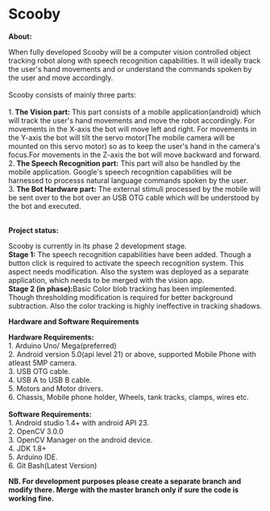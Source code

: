 # Scooby

<b>About:</b>
<br>
<p>
When fully developed Scooby will be a computer vision controlled object tracking robot along with speech recognition capabilities. It will ideally track the user's hand movements and or understand the commands spoken by the user and move accordingly.<br><br>
Scooby consists of mainly three parts: <br><br>
1.<b> The Vision part:</b> This part consists of a mobile application(android) which will track the user's hand movements and move the robot accordingly. For movements in the X-axis the bot will move left and right. For movements in the Y-axis the bot will tilt the servo motor(The mobile camera will be mounted on this servo motor) so as to keep the user's hand in the camera's focus.For movements in the Z-axis the bot will move backward and forward.<br>
2.<b> The Speech Recognition part:</b>	This part will also be handled by the mobile application. Google's speech recognition capabilities will be harnessed to processs natural language commands spoken by the user.<br>
3.<b> The Bot Hardware part:</b> The external stimuli processed by the mobile will be sent over to the bot over an USB OTG cable which will be understood by the bot and executed.<br><br>
</p>

<b> Project status: </b>
<br>
<p>
Scooby is currently in its phase 2 development stage. <br>
<b>Stage 1:</b> The speech recognition capabilities have been added. Though a button click is required to activate the speech recognition system. This aspect needs modification. Also the system was deployed as a separate application, which needs to be merged with the vision app.
<br>
<b>Stage 2 (in phase):</b>Basic Color blob tracking has been implemented. Though thresholding modification is required for better background subtraction. Also the color tracking is highly ineffective in tracking shadows.<br>
</p>

<b> Hardware and Software Requirements </b>
<br>
<p>
<b> Hardware Requirements: </b>
<br>
1.	Arduino Uno/ Mega(preferred) <br>
2.	Android version 5.0(api level 21) or above, supported Mobile Phone with atleast 5MP camera.<br>
3.	USB OTG cable.<br>
4.	USB A to USB B cable.<br>
5.	Motors and Motor drivers.<br>
6.	Chassis, Mobile phone holder, Wheels, tank tracks, clamps, wires etc.<br>
<br>
<b> Software Requirements: </b>
<br>
1.	Android studio 1.4+ with android API 23.<br>
2.	OpenCV 3.0.0<br>
3.	OpenCV Manager on the android device.<br>
4.	JDK 1.8+<br>
5.	Arduino IDE.<br>
6.	Git Bash(Latest Version)
</p>
<b> NB. For development purposes please create a separate branch and modify there. Merge with the master branch only if sure the code is working fine.</b>
